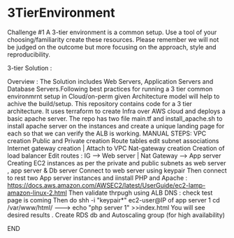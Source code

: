 # 3TierEnvironment
Challenge #1
A 3-tier environment is a common setup. Use a tool of your choosing/familiarity create these resources. Please remember we will not be judged on the outcome but more focusing on the approach, style and reproducibility.

3-tier Solution :

Overview : The Solution includes Web Servers, Application Servers and Database Servers.Following best practices for running a 3 tier common environmrnt setup in Cloud/on-perm given Architecture model will help to achive the build/setup.
This repository contains code for a 3 tier architecture.
It uses terraform to create Infra over AWS cloud and deploys a basic apache server. The repo has two file main.tf and install_apache.sh to install apache server on the instances and create a unique landing page for each so that we can verify the ALB is working.
MANUAL STEPS:
VPC creation
Public and Private creation
Route tables
edit subnet associations
Internet gateway creation | Attach to VPC 
Nat-gateway creation 
Creation of load balancer
Edit routes : IG --> Web server | Nat Gateway --> App server
Creating EC2 instances as per the private and public subnets as web server , app server & Db server 
Connect to web server using keypair 
Then connect to rest two App server instances and iinstall PHP and Apache : https://docs.aws.amazon.com/AWSEC2/latest/UserGuide/ec2-lamp-amazon-linux-2.html
Then validate thrpugh using ALB DNS : check test page is coming 
Then do shh -i "keypair*" ec2-user@IP of app server 1
cd /var/www/html/ ---> echo "php server 1" >>index.html
You will see desired results .
Create RDS db and Autoscaling group (for high availability)

END


